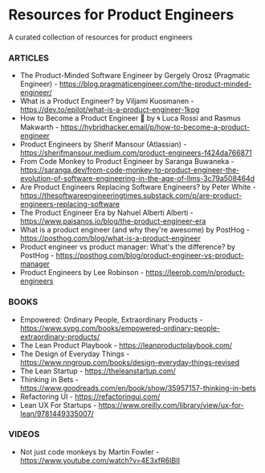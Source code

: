 # Resources for Product Engineers

A curated collection of resources for product engineers

### ARTICLES

- The Product-Minded Software Engineer by Gergely Orosz (Pragmatic Engineer) - https://blog.pragmaticengineer.com/the-product-minded-engineer/
- What is a Product Engineer? by Viljami Kuosmanen - https://dev.to/epilot/what-is-a-product-engineer-1kpg
- How to Become a Product Engineer 🎨 by 🌀 Luca Rossi and Rasmus Makwarth - https://hybridhacker.email/p/how-to-become-a-product-engineer
- Product Engineers by Sherif Mansour (Atlassian) - https://sherifmansour.medium.com/product-engineers-f424da766871
- From Code Monkey to Product Engineer by Saranga Buwaneka - https://saranga.dev/from-code-monkey-to-product-engineer-the-evolution-of-software-engineering-in-the-age-of-llms-3c79a508464d
- Are Product Engineers Replacing Software Engineers? by Peter White - https://thesoftwareengineeringtimes.substack.com/p/are-product-engineers-replacing-software
- The Product Engineer Era by Nahuel Alberti Alberti - https://www.paisanos.io/blog/the-product-engineer-era
- What is a product engineer (and why they're awesome) by PostHog - https://posthog.com/blog/what-is-a-product-engineer
- Product engineer vs product manager: What's the difference? by PostHog - https://posthog.com/blog/product-engineer-vs-product-manager
- Product Engineers by Lee Robinson - https://leerob.com/n/product-engineers

### BOOKS

- Empowered: Ordinary People, Extraordinary Products - https://www.svpg.com/books/empowered-ordinary-people-extraordinary-products/
- The Lean Product Playbook - https://leanproductplaybook.com/
- The Design of Everyday Things - https://www.nngroup.com/books/design-everyday-things-revised
- The Lean Startup - https://theleanstartup.com/
- Thinking in Bets - https://www.goodreads.com/en/book/show/35957157-thinking-in-bets
- Refactoring UI - https://refactoringui.com/
- Lean UX For Startups - https://www.oreilly.com/library/view/ux-for-lean/9781449335007/

### VIDEOS

- Not just code monkeys by Martin Fowler - https://www.youtube.com/watch?v=4E3xfR6IBII
